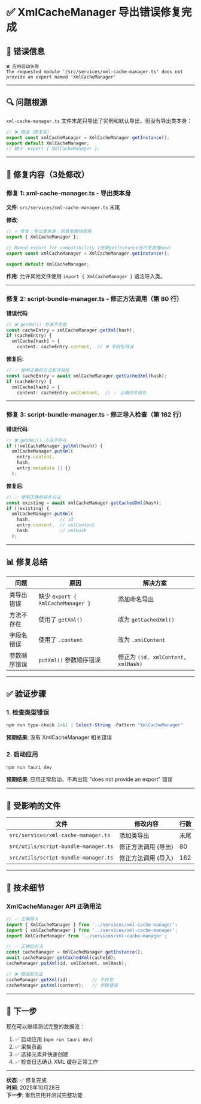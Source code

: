 # ✅ XmlCacheManager 导出错误修复完成

## 🔴 错误信息

```
❌ 应用启动失败
The requested module '/src/services/xml-cache-manager.ts' does not provide an export named 'XmlCacheManager'
```

---

## 🔍 问题根源

`xml-cache-manager.ts` 文件末尾只导出了实例和默认导出，但没有导出类本身：

```typescript
// ❌ 错误（修复前）
export const xmlCacheManager = XmlCacheManager.getInstance();
export default XmlCacheManager;
// 缺少：export { XmlCacheManager };
```

---

## 🔧 修复内容（3处修改）

### 修复 1: xml-cache-manager.ts - 导出类本身

**文件**: `src/services/xml-cache-manager.ts` 末尾

**修改**:
```typescript
// 🔥 修复：导出类本身，供其他模块使用
export { XmlCacheManager };

// Named export for compatibility (使用getInstance而不是直接new)
export const xmlCacheManager = XmlCacheManager.getInstance();

export default XmlCacheManager;
```

**作用**: 允许其他文件使用 `import { XmlCacheManager }` 语法导入类。

---

### 修复 2: script-bundle-manager.ts - 修正方法调用（第 80 行）

**错误代码**:
```typescript
// ❌ getXml() 方法不存在
const cacheEntry = xmlCacheManager.getXml(hash);
if (cacheEntry) {
  xmlCache[hash] = {
    content: cacheEntry.content,  // ❌ 字段名错误
```

**修复后**:
```typescript
// ✅ 使用正确的方法和字段名
const cacheEntry = await xmlCacheManager.getCachedXml(hash);
if (cacheEntry) {
  xmlCache[hash] = {
    content: cacheEntry.xmlContent,  // ✅ 正确的字段名
```

---

### 修复 3: script-bundle-manager.ts - 修正导入检查（第 162 行）

**错误代码**:
```typescript
// ❌ getXml() 方法不存在
if (!xmlCacheManager.getXml(hash)) {
  xmlCacheManager.putXml(
    entry.content,
    hash,
    entry.metadata || {}
  );
```

**修复后**:
```typescript
// ✅ 使用正确的异步方法
const existing = await xmlCacheManager.getCachedXml(hash);
if (!existing) {
  xmlCacheManager.putXml(
    hash,           // id
    entry.content,  // xmlContent
    hash            // xmlHash
  );
```

---

## 📊 修复总结

| 问题 | 原因 | 解决方案 |
|------|------|---------|
| 类导出错误 | 缺少 `export { XmlCacheManager }` | 添加命名导出 |
| 方法不存在 | 使用了 `getXml()` | 改为 `getCachedXml()` |
| 字段名错误 | 使用了 `.content` | 改为 `.xmlContent` |
| 参数顺序错误 | `putXml()` 参数顺序错误 | 修正为 `(id, xmlContent, xmlHash)` |

---

## ✅ 验证步骤

### 1. 检查类型错误

```powershell
npm run type-check 2>&1 | Select-String -Pattern "XmlCacheManager"
```

**预期结果**: 没有 XmlCacheManager 相关错误

### 2. 启动应用

```powershell
npm run tauri dev
```

**预期结果**: 应用正常启动，不再出现 "does not provide an export" 错误

---

## 🎯 受影响的文件

| 文件 | 修改内容 | 行数 |
|------|---------|------|
| `src/services/xml-cache-manager.ts` | 添加类导出 | 末尾 |
| `src/utils/script-bundle-manager.ts` | 修正方法调用 (导出) | 80 |
| `src/utils/script-bundle-manager.ts` | 修正方法调用 (导入) | 162 |

---

## 📝 技术细节

### XmlCacheManager API 正确用法

```typescript
// ✅ 正确导入
import { XmlCacheManager } from '../services/xml-cache-manager';        // 类
import { xmlCacheManager } from '../services/xml-cache-manager';        // 单例实例
import XmlCacheManager from '../services/xml-cache-manager';            // 默认导出

// ✅ 正确的方法
const cacheManager = XmlCacheManager.getInstance();                     // 获取单例
await cacheManager.getCachedXml(cacheId);                              // 读取缓存（异步）
cacheManager.putXml(id, xmlContent, xmlHash);                          // 保存缓存（同步）

// ❌ 错误的方法
cacheManager.getXml(id);        // 不存在
cacheManager.putXml(content);   // 参数错误
```

---

## 🚀 下一步

现在可以继续测试完整的数据流：

1. ✅ 启动应用 (`npm run tauri dev`)
2. ✅ 采集页面
3. ✅ 选择元素并快速创建
4. ✅ 检查日志确认 XML 缓存正常工作

---

**状态**: ✅ 修复完成  
**时间**: 2025年10月28日  
**下一步**: 重启应用并测试完整功能
